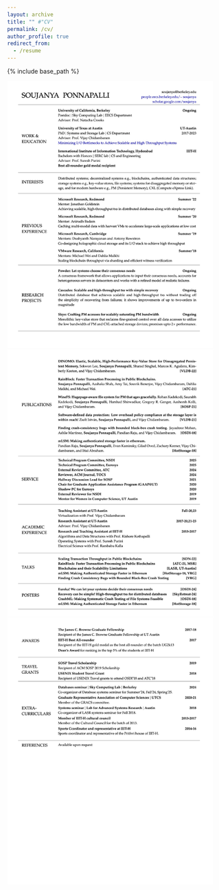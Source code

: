 ```yaml
---
layout: archive
title: "" #"CV"
permalink: /cv/
author_profile: true
redirect_from:
  - /resume
---
```


{% include base_path %}

<!-- [CV Download Link!](https://people.eecs.berkeley.edu/~soujanya/cv.pdf) -->

<a href="https://people.eecs.berkeley.edu/~soujanya/cv.pdf" target="_blank">
<img src="../images/cv1.png" style="width: 50vw;margin-left=100px"> </a>
<a href="https://people.eecs.berkeley.edu/~soujanya/cv.pdf" target="_blank">
<img src="../images/cv2.png" style="width: 50vw;margin-left=100px"></a>
<a href="https://people.eecs.berkeley.edu/~soujanya/cv.pdf" target="_blank">
<img src="../images/cv3.png" style="width: 50vw;margin-left=100px"></a>


<!-- ![Alt text](https://people.eecs.berkeley.edu/~soujanya/cv.pdf#page=1)
![Alt text](https://people.eecs.berkeley.edu/~soujanya/cv.pdf#page=2)
![Alt text](https://people.eecs.berkeley.edu/~soujanya/cv.pdf#page=3) -->

<!-- Education
-----
* Postdoctoral scholar in EECS, UC Berkeley, 2023 - Ongoing
* Ph.D in Computer Science, UT Austin, 2017 - 2023
* Bachelors in Computer Science and Engineering, IIIT-Hyderabad, 2013 - 2017

Work experience
-----
* 2023 - Ongoing
  * Postdoctoral scholar in EECS, UC Berkeley
  * Sky Computing Lab

* Summer 2022
  * Microsoft Research, Redmond, WA
  * Jonathan Goldstein and Phil Bernstein

* Summer 2021
  * Microsoft Research, Redmond, WA
  * Anirudh Badam and Ranveer Chandra

* Summer 2019
  * Microsoft Research, Cambridge, UK
  * Dushyanth Narayanan and Ant Rowstron

* Summer 2018
  * Vmware Research, Palo Alto, CA
  * Michael Wei and Dahlia Malkhi

* Research Scholar
  * Semiconductor Research Corporation

* Research Assistant
  * UT Austin, Prof. Vijay Chidambaram, 2017 - 2023
  * IIIT Hyderabad, Prof. Suresh Purini, 2015-2016

* Teaching Assistant
  * Virtualization, 2022-2023
  * Operating systems, 2015-2016

 
Organizational Roles
-----
* Programming Committee, Eurosys'25
* External Review Committee, ATC'24
* Reviewer, ACM Journal, TOCS'24
* Hallway Discussion Lead, SOSP'21
* External Review Committee, NSDI'19
* Shadow Programming Committee, Eurosys'20
* Chair for GAAP at UT Austin
  * Graduate Application Assistance Program (GAAP) mentors underprivileged students with
  their PhD applications to UT Austin, 2020-2021
* Graduate Representative for Computer Science (GRACS), UT Austin, 2020-2021
* Mentor for Women in Computer Science, UT Austin, 2019-2020


Publications
-----
  <ul>{% for post in site.publications %}
    {% include archive-single-cv.html %}
  {% endfor %}</ul>
  
Talks
-----
  <ul>{% for post in site.talks %}
    {% include archive-single-talk-cv.html %}
  {% endfor %}</ul>
  
Teaching
-----
  <ul>{% for post in site.teaching %}
    {% include archive-single-cv.html %}
  {% endfor %}</ul>
  
Skills
======
* Skill 1
* Skill 2
  * Sub-skill 2.1
  * Sub-skill 2.2
  * Sub-skill 2.3
* Skill 3
 -->
